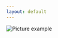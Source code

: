 ```yaml
---
layout: default
---
```

![Picture example](https://raw.githubusercontent.com/kvartirnik/website/gh-pages/images/kvartirnik_photos/19.jpg)


